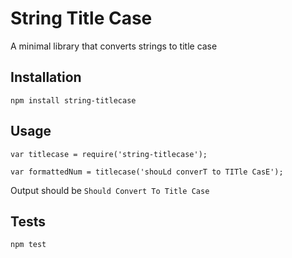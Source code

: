 String Title Case
=========

A minimal library that converts strings to title case 

## Installation

  `npm install string-titlecase`

## Usage

    var titlecase = require('string-titlecase');

    var formattedNum = titlecase('shouLd converT to TITle CasE');
  
  
  Output should be `Should Convert To Title Case`


## Tests

  `npm test`